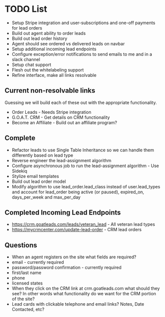 # TODO List

* Setup Stripe integration and user-subscriptions and one-off payments for lead orders
* Build out agent ability to order leads
* Build out lead order history
* Agent should see ordered vs delivered leads on navbar
* Setup additional incoming lead endpoints
* Configure exception/error notifications to send emails to me and in a slack channel
* Setup chat support
* Flesh out the whitelabeling support
* Refine interface, make all links resolvable

## Current non-resolvable links

Guessing we will build each of these out with the appropriate functionality.

* Order Leads - Needs Stripe integration
* G.O.A.T. CRM - Get details on CRM functionality
* Become an Affiliate - Build out an affiliate program?

## Complete

* Refactor leads to use Single Table Inheritance so we can handle them differently based on lead type
* Reverse engineer the lead-assignment algorithm
* Configure asynchronous job to run the lead-assignment algorithm - Use Sidekiq
* Stylize email templates
* Build out lead order model
* Modify algorithm to use lead_order.lead_class instead of user.lead_types and account for lead_order being active (or paused), expired_on, days_per_week and max_per_day

## Completed Incoming Lead Endpoints

* https://crm.goatleads.com/leads/veteran_lead - All veteran lead types
* https://mycrmcenter.com/update-lead-order - CRM lead orders

## Questions

* When an agent registers on the site what fields are required?
*   email - currently required
*   password/password confirmation - currently required
*   first/last name
*   phone
*   licensed states
* When they click on the CRM link at crm.goatleads.com what should they see? In other words what functionality do we want for the CRM portion of the site?
*   Lead cards with clickable telephone and email links? Notes, Date Contacted, etc?


